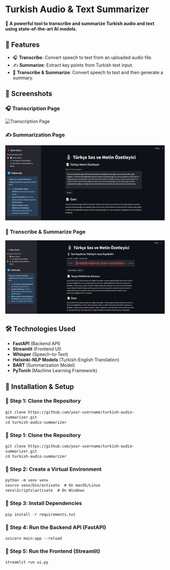 # Turkish Audio & Text Summarizer

🚀 **A powerful tool to transcribe and summarize Turkish audio and text using state-of-the-art AI models.**

## 📌 Features

- 🎧 **Transcribe**: Convert speech to text from an uploaded audio file.
- ✍️ **Summarize**: Extract key points from Turkish text input.
- 🔄 **Transcribe & Summarize**: Convert speech to text and then generate a summary.

## 📸 Screenshots

### 🎧 Transcription Page
![Transcription Page](assets/transcription.png)

### ✍️ Summarization Page
![Summarization Page](assets/summarization.png)

### 🔄 Transcribe & Summarize Page
![Transcribe & Summarize Page](assets/transcribe_summarize.png)

## 🛠️ Technologies Used

- **FastAPI** (Backend API)
- **Streamlit** (Frontend UI)
- **Whisper** (Speech-to-Text)
- **Helsinki-NLP Models** (Turkish-English Translation)
- **BART** (Summarization Model)
- **PyTorch** (Machine Learning Framework)

## 🚀 Installation & Setup

### 🔹 Step 1: Clone the Repository
```
git clone https://github.com/your-username/turkish-audio-summarizer.git
cd turkish-audio-summarizer
```
### 🔹 Step 1: Clone the Repository
```
git clone https://github.com/your-username/turkish-audio-summarizer.git
cd turkish-audio-summarizer
```
### 🔹 Step 2: Create a Virtual Environment
```
python -m venv venv
source venv/bin/activate  # On macOS/Linux
venv\Scripts\activate  # On Windows
```
### 🔹 Step 3: Install Dependencies
```
pip install -r requirements.txt
```
### 🔹 Step 4: Run the Backend API (FastAPI)
```
uvicorn main:app --reload
```
### 🔹 Step 5: Run the Frontend (Streamlit)
```
streamlit run ui.py
```
